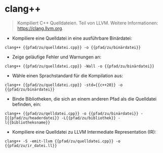 # clang++

> Kompiliert C++ Quelldateien.
> Teil von LLVM.
> Weitere Informationen: <https://clang.llvm.org>.

- Kompiliere eine Quelldatei in eine ausführbare Binärdatei:

`clang++ {{pfad/zu/quelldatei.cpp}} -o {{pfad/zu/binärdatei}}`

- Zeige geläufige Fehler und Warnungen an:

`clang++ {{pfad/zu/quelldatei.cpp}} -Wall -o {{pfad/zu/binärdatei}}`

- Wähle einen Sprachstandard für die Kompilation aus:

`clang++ {{pfad/zu/quelldatei.cpp}} -std={{c++20}} -o {{pfad/zu/binärdatei}}`

- Binde Bibliotheken, die sich an einem anderen Pfad als die Quelldatei befinden, ein:

`clang++ {{pfad/zu/qelldatei.cpp}} -o {{pfad/zu/binärdatei}} -I{{pfad/zu/headerdatei}} -L{{pfad/zu/bibliothek}} -l{{bibliotheksname}}`

- Kompiliere eine Quelldatei zu LLVM Intermediate Representation (IR):

`clang++ -S -emit-llvm {{pfad/zu/quelldatei.cpp}} -o {{pfad/zu/ir_datei.ll}}`
